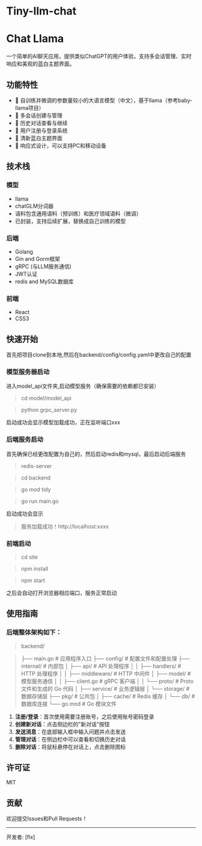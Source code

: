 # Tiny-llm-chat

# Chat Llama

一个简单的AI聊天应用，提供类似ChatGPT的用户体验，支持多会话管理、实时响应和美观的蓝白主题界面。

## 功能特性

- 🤖 自训练并微调的参数量较小的大语言模型（中文），基于llama（参考baby-llama项目）
- 💬 多会话创建与管理
- 🔄 历史对话查看与继续
- 👤 用户注册与登录系统
- 🎨 清新蓝白主题界面
- 📱 响应式设计，可以支持PC和移动设备

## 技术栈

### 模型
- llama
- chatGLM分词器
- 语料包含通用语料（预训练）和医疗领域语料（微调）
- 已封装，支持后续扩展，替换成自己训练的模型

### 后端
- Golang
- Gin and Gorm框架
- gRPC (与LLM服务通信)
- JWT认证
- redis and MySQL数据库

### 前端
- React 
- CSS3

## 快速开始

首先把项目clone到本地,然后在backend/config/config.yaml中更改自己的配置

### 模型服务器启动
进入model_api文件夹,启动模型服务（确保需要的依赖都已安装）
>cd model/model_api

>python grpc_server.py

启动成功会显示模型加载成功，正在监听端口xxx

### 后端服务启动
首先确保已经更改配置为自己的，然后启动redis和mysql，最后启动后端服务
>redis-server

>cd backend

>go mod tidy

>go run main.go

启动成功会显示

>服务加载成功！http://localhost:xxxx

### 前端启动
>cd site

>npm install

>npm start

之后会自动打开浏览器相应端口，服务正常启动

## 使用指南

### 后端整体架构如下：

>backend/

>├── main.go                 # 应用程序入口
>├── config/                 # 配置文件和配置处理
>├── internal/               # 内部包
>│   ├── api/                # API 处理程序
>│   │   ├── handlers/       # HTTP 处理程序
>│   │   ├── middleware/     # HTTP 中间件
>│   ├── model/              # 模型服务通信
>│   │   ├── client.go       # gRPC 客户端
>│   │   └── proto/          # Proto 文件和生成的 Go 代码
>│   ├── service/            # 业务逻辑层
>│   └── storage/            # 数据存储层
>├── pkg/                    # 公共包
>│   ├── cache/              # Redis 缓存
>│   └── db/                 # 数据库连接
>└── go.mod                  # Go 模块文件


1. **注册/登录**：首次使用需要注册账号，之后使用账号密码登录
2. **创建新对话**：点击侧边栏的"新对话"按钮
3. **发送消息**：在底部输入框中输入问题并点击发送
4. **管理对话**：在侧边栏中可以查看和切换历史对话
5. **删除对话**：将鼠标悬停在对话上，点击删除图标

## 许可证

MIT

## 贡献

欢迎提交Issues和Pull Requests！

---

开发者: [flx]
